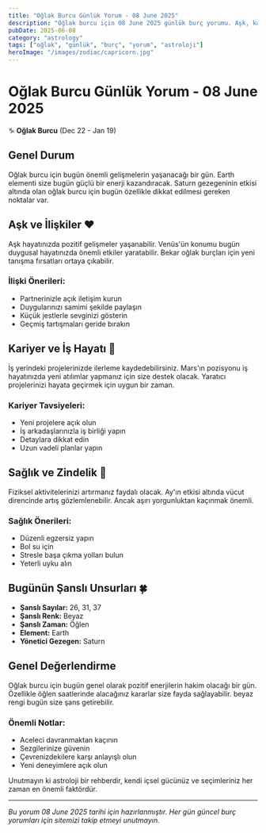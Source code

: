 ```yaml
---
title: "Oğlak Burcu Günlük Yorum - 08 June 2025"
description: "Oğlak burcu için 08 June 2025 günlük burç yorumu. Aşk, kariyer, sağlık ve şanslı sayılar."
pubDate: 2025-06-08
category: "astrology"
tags: ["oğlak", "günlük", "burç", "yorum", "astroloji"]
heroImage: "/images/zodiac/capricorn.jpg"
---
```


# Oğlak Burcu Günlük Yorum - 08 June 2025

♑ **Oğlak Burcu** (Dec 22 - Jan 19)

## Genel Durum

Oğlak burcu için bugün önemli gelişmelerin yaşanacağı bir gün. Earth elementi size bugün güçlü bir enerji kazandıracak. Saturn gezegeninin etkisi altında olan oğlak burcu için bugün özellikle dikkat edilmesi gereken noktalar var.

## Aşk ve İlişkiler ❤️

Aşk hayatınızda pozitif gelişmeler yaşanabilir. Venüs'ün konumu bugün duygusal hayatınızda önemli etkiler yaratabilir. Bekar oğlak burçları için yeni tanışma fırsatları ortaya çıkabilir.

### İlişki Önerileri:
- Partnerinizle açık iletişim kurun
- Duygularınızı samimi şekilde paylaşın
- Küçük jestlerle sevginizi gösterin
- Geçmiş tartışmaları geride bırakın

## Kariyer ve İş Hayatı 💼

İş yerindeki projelerinizde ilerleme kaydedebilirsiniz. Mars'ın pozisyonu iş hayatınızda yeni atılımlar yapmanız için size destek olacak. Yaratıcı projelerinizi hayata geçirmek için uygun bir zaman.

### Kariyer Tavsiyeleri:
- Yeni projelere açık olun
- İş arkadaşlarınızla iş birliği yapın
- Detaylara dikkat edin
- Uzun vadeli planlar yapın

## Sağlık ve Zindelik 🏥

Fiziksel aktivitelerinizi artırmanız faydalı olacak. Ay'ın etkisi altında vücut direncinde artış gözlemlenebilir. Ancak aşırı yorgunluktan kaçınmak önemli.

### Sağlık Önerileri:
- Düzenli egzersiz yapın
- Bol su için
- Stresle başa çıkma yolları bulun
- Yeterli uyku alın

## Bugünün Şanslı Unsurları 🍀

- **Şanslı Sayılar:** 26, 31, 37
- **Şanslı Renk:** Beyaz
- **Şanslı Zaman:** Öğlen
- **Element:** Earth
- **Yönetici Gezegen:** Saturn

## Genel Değerlendirme

Oğlak burcu için bugün genel olarak pozitif enerjilerin hakim olacağı bir gün. Özellikle öğlen saatlerinde alacağınız kararlar size fayda sağlayabilir. beyaz rengi bugün size şans getirebilir.

### Önemli Notlar:
- Aceleci davranmaktan kaçının
- Sezgilerinize güvenin
- Çevrenizdekilere karşı anlayışlı olun
- Yeni deneyimlere açık olun

Unutmayın ki astroloji bir rehberdir, kendi içsel gücünüz ve seçimleriniz her zaman en önemli faktördür.

---

*Bu yorum 08 June 2025 tarihi için hazırlanmıştır. Her gün güncel burç yorumları için sitemizi takip etmeyi unutmayın.*
